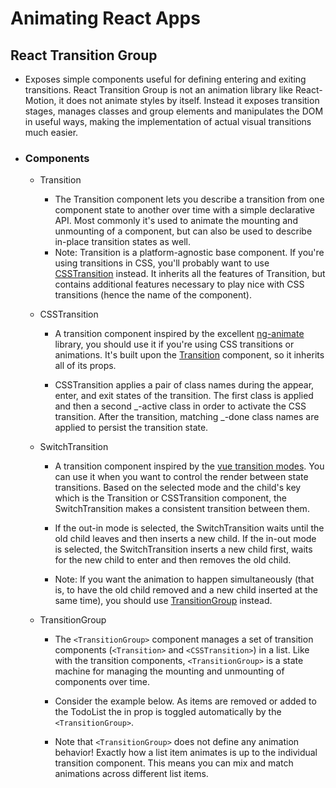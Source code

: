 # Animating React Apps

## React Transition Group

- Exposes simple components useful for defining entering and exiting transitions. React Transition Group is not an animation library like React-Motion, it does not animate styles by itself. Instead it exposes transition stages, manages classes and group elements and manipulates the DOM in useful ways, making the implementation of actual visual transitions much easier.

- ### Components

  - Transition

    - The Transition component lets you describe a transition from one component state to another over time with a simple declarative API. Most commonly it's used to animate the mounting and unmounting of a component, but can also be used to describe in-place transition states as well.
    - Note: Transition is a platform-agnostic base component. If you're using transitions in CSS, you'll probably want to use [CSSTransition](https://reactcommunity.org/react-transition-group/css-transition) instead. It inherits all the features of Transition, but contains additional features necessary to play nice with CSS transitions (hence the name of the component).

  - CSSTransition

    - A transition component inspired by the excellent [ng-animate](https://docs.angularjs.org/api/ngAnimate) library, you should use it if you're using CSS transitions or animations. It's built upon the [Transition](https://reactcommunity.org/react-transition-group/transition) component, so it inherits all of its props.

    - CSSTransition applies a pair of class names during the appear, enter, and exit states of the transition. The first class is applied and then a second _-active class in order to activate the CSS transition. After the transition, matching _-done class names are applied to persist the transition state.

  - SwitchTransition

    - A transition component inspired by the [vue transition modes](https://vuejs.org/v2/guide/transitions.html#Transition-Modes). You can use it when you want to control the render between state transitions. Based on the selected mode and the child's key which is the Transition or CSSTransition component, the SwitchTransition makes a consistent transition between them.

    - If the out-in mode is selected, the SwitchTransition waits until the old child leaves and then inserts a new child. If the in-out mode is selected, the SwitchTransition inserts a new child first, waits for the new child to enter and then removes the old child.

    - Note: If you want the animation to happen simultaneously (that is, to have the old child removed and a new child inserted at the same time), you should use [TransitionGroup](https://reactcommunity.org/react-transition-group/transition-group) instead.

  - TransitionGroup

    - The `<TransitionGroup>` component manages a set of transition components (`<Transition>` and `<CSSTransition>`) in a list. Like with the transition components, `<TransitionGroup>` is a state machine for managing the mounting and unmounting of components over time.

    - Consider the example below. As items are removed or added to the TodoList the in prop is toggled automatically by the `<TransitionGroup>`.

    - Note that `<TransitionGroup>` does not define any animation behavior! Exactly how a list item animates is up to the individual transition component. This means you can mix and match animations across different list items.
